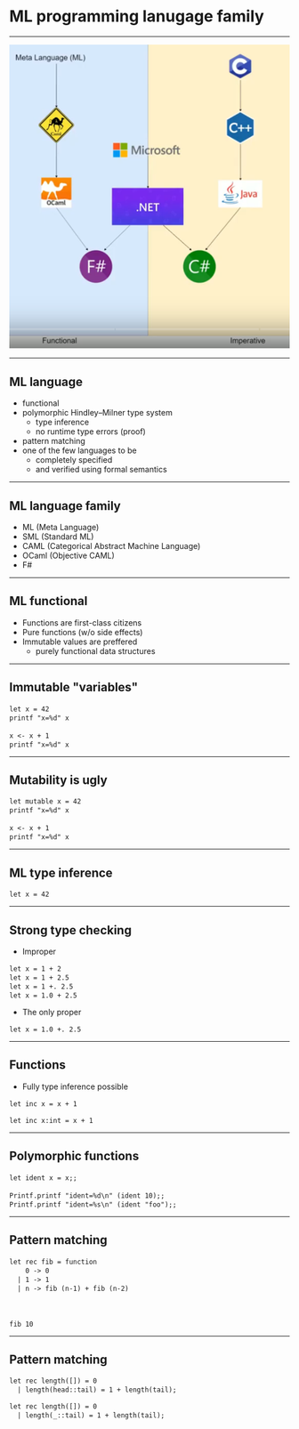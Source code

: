 # ML programming lanugage family

---

![ML family](images/ml_family.png)

---

## ML language

* functional
* polymorphic Hindley–Milner type system
    - type inference
    - no runtime type errors (proof)
* pattern matching
* one of the few languages to be
    - completely specified
    - and verified using formal semantics

---

## ML language family

* ML (Meta Language)
* SML (Standard ML)
* CAML (Categorical Abstract Machine Language)
* OCaml (Objective CAML)
* F#

---

## ML functional

* Functions are first-class citizens
* Pure functions (w/o side effects)
* Immutable values are preffered
    - purely functional data structures

---

## Immutable "variables"

```
let x = 42
printf "x=%d" x

x <- x + 1
printf "x=%d" x
```

---

## Mutability is ugly

```
let mutable x = 42
printf "x=%d" x

x <- x + 1
printf "x=%d" x
```

---

## ML type inference

```
let x = 42
```

---

## Strong type checking

* Improper

```
let x = 1 + 2
let x = 1 + 2.5
let x = 1 +. 2.5
let x = 1.0 + 2.5
```

* The only proper

```
let x = 1.0 +. 2.5
```

---

## Functions

* Fully type inference possible

```
let inc x = x + 1
```

```
let inc x:int = x + 1
```

---

## Polymorphic functions

```
let ident x = x;;

Printf.printf "ident=%d\n" (ident 10);;
Printf.printf "ident=%s\n" (ident "foo");;
```

---

## Pattern matching

```
let rec fib = function 
    0 -> 0
  | 1 -> 1
  | n -> fib (n-1) + fib (n-2)



fib 10
```
---

## Pattern matching

```
let rec length([]) = 0
  | length(head::tail) = 1 + length(tail);
```

```
let rec length([]) = 0
  | length(_::tail) = 1 + length(tail);
```
